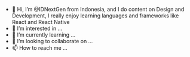 - 👋 Hi, I’m @IDNextGen from Indonesia, and I do content on Design and Development, I really  enjoy learning languages and frameworks like React and React Native
- 👀 I’m interested in ...
- 🌱 I’m currently learning ...
- 💞️ I’m looking to collaborate on ...
- 📫 How to reach me ...

<!---
IDNextGen/IDNextGen is a ✨ special ✨ repository because its `README.md` (this file) appears on your GitHub profile.
You can click the Preview link to take a look at your changes.
--->
